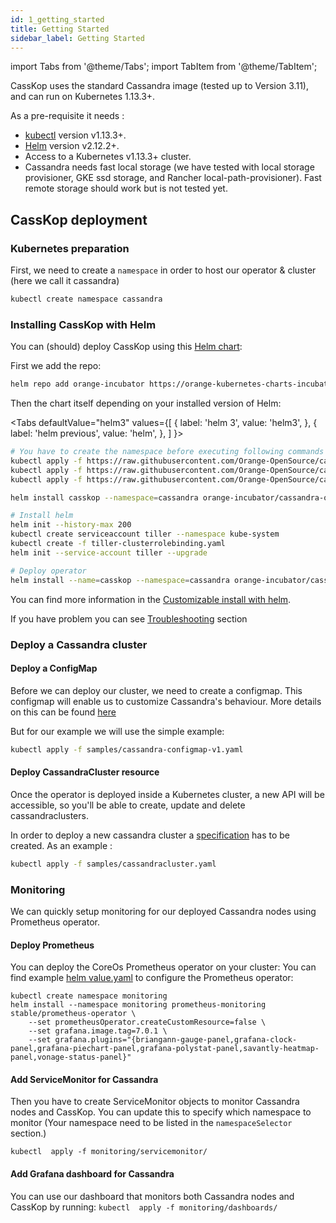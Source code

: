 ```yaml
---
id: 1_getting_started
title: Getting Started
sidebar_label: Getting Started
---
```

import Tabs from '@theme/Tabs';
import TabItem from '@theme/TabItem';

CassKop uses the standard Cassandra image (tested up to Version 3.11), and can run on Kubernetes 1.13.3+.


As a pre-requisite it needs :

- [kubectl](https://kubernetes.io/docs/tasks/tools/install-kubectl/) version v1.13.3+.
- [Helm](https://helm.sh/) version v2.12.2+.
- Access to a Kubernetes v1.13.3+ cluster.
- Cassandra needs fast local storage (we have tested with local storage provisioner, GKE ssd storage, and Rancher local-path-provisioner). Fast remote storage should work but is not tested yet.

## CassKop deployment

### Kubernetes preparation

First, we need to create a `namespace` in order to host our operator & cluster (here we call it cassandra)

```bash
kubectl create namespace cassandra
```

### Installing CassKop with Helm

You can (should) deploy CassKop using this [Helm chart](https://github.com/Orange-Opensource/casskop/tree/master/helm):

First we add the repo:

```bash
helm repo add orange-incubator https://orange-kubernetes-charts-incubator.storage.googleapis.com/
```

Then the chart itself depending on your installed version of Helm:

<Tabs
  defaultValue="helm3"
  values={[
    { label: 'helm 3', value: 'helm3', },
    { label: 'helm previous', value: 'helm', },
  ]
}>
<TabItem value="helm3">

```bash
# You have to create the namespace before executing following commands
kubectl apply -f https://raw.githubusercontent.com/Orange-OpenSource/casskop/master/deploy/crds/db.orange.com_cassandraclusters_crd.yaml 
kubectl apply -f https://raw.githubusercontent.com/Orange-OpenSource/casskop/master/deploy/crds/db.orange.com_cassandrabackups_crd.yaml 
kubectl apply -f https://raw.githubusercontent.com/Orange-OpenSource/casskop/master/deploy/crds/db.orange.com_cassandrarestores_crd.yaml

helm install casskop --namespace=cassandra orange-incubator/cassandra-operator
```

</TabItem>
<TabItem value="helm">

```bash
# Install helm
helm init --history-max 200
kubectl create serviceaccount tiller --namespace kube-system
kubectl create -f tiller-clusterrolebinding.yaml
helm init --service-account tiller --upgrade

# Deploy operator
helm install --name=casskop --namespace=cassandra orange-incubator/cassandra-operator
```

</TabItem>
</Tabs>

You can find more information in the [Customizable install with helm](/casskop/docs/3_configuration_deployment/1_customizable_install_with_helm).

If you have problem you can see [Troubleshooting](/casskop/docs/7_troubleshooting/1_operations_issues) section

### Deploy a Cassandra cluster

#### Deploy a ConfigMap

Before we can deploy our cluster, we need to create a configmap.
This configmap will enable us to customize Cassandra's behaviour.
More details on this can be found [here](/casskop/docs/3_configuration_deployment/2_cassandra_configuration#configuration-override-using-configmap)

But for our example we will use the simple example:

```bash
kubectl apply -f samples/cassandra-configmap-v1.yaml
```

#### Deploy CassandraCluster resource

Once the operator is deployed inside a Kubernetes cluster, a new API will be accessible, so
you'll be able to create, update and delete cassandraclusters.

In order to deploy a new cassandra cluster a [specification](https://github.com/Orange-OpenSource/casskop/blob/master/samples/cassandracluster.yaml) has to be created. As an example :

``` bash
kubectl apply -f samples/cassandracluster.yaml
```

### Monitoring

We can quickly setup monitoring for our deployed Cassandra nodes using
Prometheus operator.

#### Deploy Prometheus

You can deploy the CoreOs Prometheus operator on your cluster:
You can find example [helm value.yaml](https://github.com/Orange-OpenSource/casskop/blob/master/samples/prometheus-values.yaml) to configure the Prometheus operator:

```console
kubectl create namespace monitoring
helm install --namespace monitoring prometheus-monitoring stable/prometheus-operator \
    --set prometheusOperator.createCustomResource=false \
    --set grafana.image.tag=7.0.1 \
    --set grafana.plugins="{briangann-gauge-panel,grafana-clock-panel,grafana-piechart-panel,grafana-polystat-panel,savantly-heatmap-panel,vonage-status-panel}"
```

#### Add ServiceMonitor for Cassandra

Then you have to create ServiceMonitor objects to monitor Cassandra nodes and CassKop. You can update this to specify 
which namespace to monitor (Your namespace need to be listed in the `namespaceSelector` section.)

```kubectl  apply -f monitoring/servicemonitor/```


#### Add Grafana dashboard for Cassandra

You can use our dashboard that monitors both Cassandra nodes and CassKop by running:
```kubectl  apply -f monitoring/dashboards/```